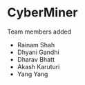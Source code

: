 # CyberMiner
Team members added 
 - Rainam Shah
 - Dhyani Gandhi
 - Dharav Bhatt
 - Akash Karuturi
 - Yang Yang
